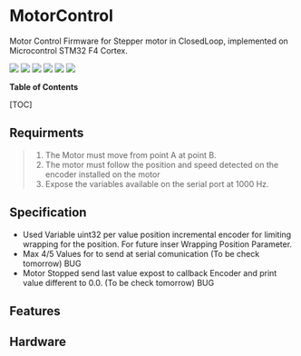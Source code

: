 # MotorControl
Motor Control Firmware for Stepper motor in ClosedLoop, implemented on Microcontrol STM32 F4 Cortex.

![](https://img.shields.io/github/stars/pandao/editor.md.svg) ![](https://img.shields.io/github/forks/pandao/editor.md.svg) ![](https://img.shields.io/github/tag/pandao/editor.md.svg) ![](https://img.shields.io/github/release/pandao/editor.md.svg) ![](https://img.shields.io/github/issues/pandao/editor.md.svg) ![](https://img.shields.io/bower/v/editor.md.svg)

**Table of Contents**

[TOC]


## Requirments
 
 
>1. The Motor must move from point A at point B.
>2. The motor must follow the position and speed detected on the encoder installed on the motor
>3. Expose the variables available on the serial port at 1000 Hz.

## Specification
- Used Variable uint32 per value position incremental encoder for limiting wrapping for the position. 
  For future inser Wrapping Position Parameter.
- Max 4/5 Values for to send at serial comunication (To be check tomorrow) BUG
- Motor Stopped send last value expost to callback Encoder and print value different to 0.0. (To be check tomorrow) BUG

## Features 

## Hardware
